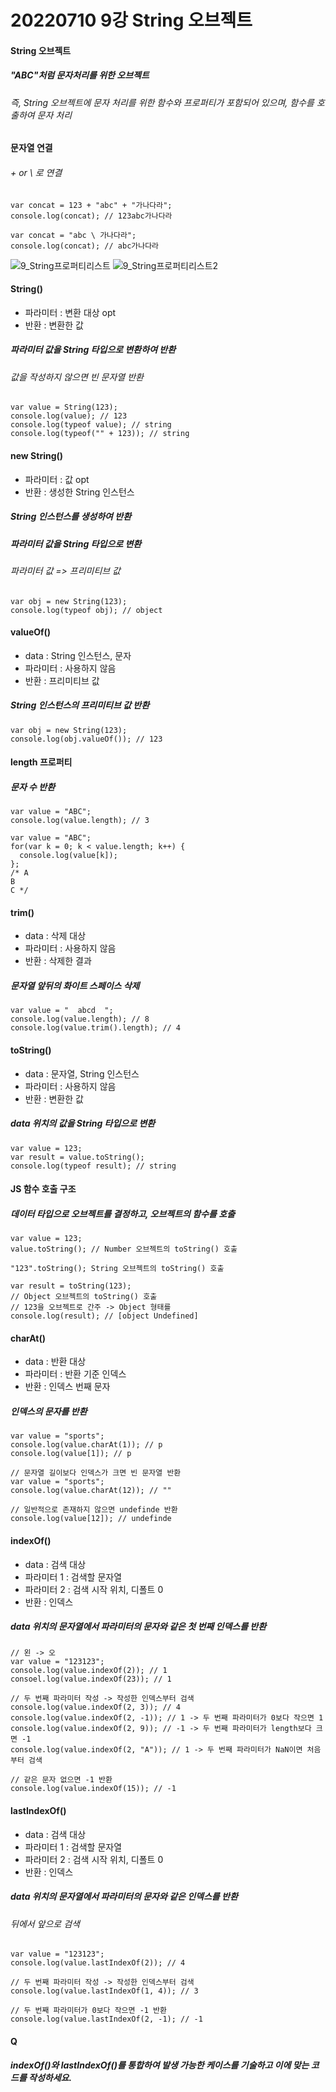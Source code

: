 # 20220710 9강 String 오브젝트

#### String 오브젝트
##### "ABC"처럼 문자처리를 위한 오브젝트
###### 즉, String 오브젝트에 문자 처리를 위한 함수와 프로퍼티가 포함되어 있으며, 함수를 호출하여 문자 처리

#### 문자열 연결
###### + or \ 로 연결
```
var concat = 123 + "abc" + "가나다라"; 
console.log(concat); // 123abc가나다라
```
```
var concat = "abc \ 가나다라";
console.log(concat); // abc가나다라
```

![9_String프로퍼티리스트](https://user-images.githubusercontent.com/62472117/178147024-f5b2f057-d7a7-40e8-9cc0-1e5c4da6fb15.png)
![9_String프로퍼티리스트2](https://user-images.githubusercontent.com/62472117/178147126-87a60089-b4b1-49c4-8a9e-cf56e3025551.png)

#### String()
- 파라미터 : 변환 대상 opt
- 반환 : 변환한 값
##### 파라미터 값을 String 타입으로 변환하여 반환
###### 값을 작성하지 않으면 빈 문자열 반환
```
var value = String(123);
console.log(value); // 123
console.log(typeof value); // string
console.log(typeof("" + 123)); // string
```
#### new String()
- 파라미터 : 값 opt
- 반환 : 생성한 String 인스턴스
##### String 인스턴스를 생성하여 반환
##### 파라미터 값을 String 타입으로 변환
###### 파라미터 값 => 프리미티브 값
```
var obj = new String(123);
console.log(typeof obj); // object
```
#### valueOf() 
- data : String 인스턴스, 문자
- 파라미터 : 사용하지 않음
- 반환 : 프리미티브 값
##### String 인스턴스의 프리미티브 값 반환
```
var obj = new String(123);
console.log(obj.valueOf()); // 123
```
#### length 프로퍼티
##### 문자 수 반환
```
var value = "ABC";
console.log(value.length); // 3
```
```
var value = "ABC";
for(var k = 0; k < value.length; k++) {
  console.log(value[k]);
};
/* A
B
C */
```
#### trim()
- data : 삭제 대상
- 파라미터 : 사용하지 않음
- 반환 : 삭제한 결과
##### 문자열 앞뒤의 화이트 스페이스 삭제
```
var value = "  abcd  ";
console.log(value.length); // 8
console.log(value.trim().length); // 4
```

#### toString()
- data : 문자열, String 인스턴스
- 파라미터 : 사용하지 않음
- 반환 : 변환한 값
##### data 위치의 값을 String 타입으로 변환
```
var value = 123;
var result = value.toString();
console.log(typeof result); // string
```
#### JS 함수 호출 구조
##### 데이터 타입으로 오브젝트를 결정하고, 오브젝트의 함수를 호출
```
var value = 123;
value.toString(); // Number 오브젝트의 toString() 호출

"123".toString(); String 오브젝트의 toString() 호출
```
```
var result = toString(123);
// Object 오브젝트의 toString() 호출
// 123을 오브젝트로 간주 -> Object 형태를 
console.log(result); // [object Undefined]
```

#### charAt()
- data : 반환  대상
- 파라미터 : 반환 기준 인덱스
- 반환 : 인덱스 번째 문자
##### 인덱스의 문자를 반환
```
var value = "sports";
console.log(value.charAt(1)); // p
console.log(value[1]); // p
```
```
// 문자열 길이보다 인덱스가 크면 빈 문자열 반환
var value = "sports";
console.log(value.charAt(12)); // ""

// 일반적으로 존재하지 않으면 undefinde 반환
console.log(value[12]); // undefinde
```
#### indexOf()
- data : 검색 대상
- 파라미터 1 : 검색할 문자열
- 파라미터 2 : 검색 시작 위치, 디폴트 0
- 반환 : 인덱스
##### data 위치의 문자열에서 파라미터의 문자와 같은 첫 번째 인덱스를 반환
```
// 왼 -> 오
var value = "123123";
console.log(value.indexOf(2)); // 1
consoel.log(value.indexOf(23)); // 1

// 두 번째 파라미터 작성 -> 작성한 인덱스부터 검색
console.log(value.indexOf(2, 3)); // 4
console.log(value.indexOf(2, -1)); // 1 -> 두 번째 파라미터가 0보다 작으면 1
console.log(value.indexOf(2, 9)); // -1 -> 두 번째 파라미터가 length보다 크면 -1
console.log(value.indexOf(2, "A")); // 1 -> 두 번째 파라미터가 NaN이면 처음부터 검색

// 같은 문자 없으면 -1 반환
console.log(value.indexOf(15)); // -1
```

#### lastIndexOf()
- data : 검색 대상
- 파라미터 1 : 검색할 문자열
- 파라미터 2 : 검색 시작 위치, 디폴트 0
- 반환 : 인덱스
##### data 위치의 문자열에서 파라미터의 문자와 같은 인덱스를 반환
###### 뒤에서 앞으로 검색
```
var value = "123123";
console.log(value.lastIndexOf(2)); // 4

// 두 번째 파라미터 작성 -> 작성한 인덱스부터 검색
console.log(value.lastIndexOf(1, 4)); // 3

// 두 번째 파라미터가 0보다 작으면 -1 반환
console.log(value.lastIndexOf(2, -1); // -1
```
#### Q
##### indexOf()와 lastIndexOf()를 통합하여 발생 가능한 케이스를 기술하고 이에 맞는 코드를 작성하세요.
